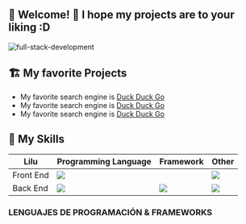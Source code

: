 <!-- <img align="center" src="https://github.com/nicolasbncruz/nicolasbncruz/blob/master/banner.png"/> -->
## 🏡 Welcome! 👋 I hope my projects are to your liking :D
<span style="align:center">![full-stack-development](https://user-images.githubusercontent.com/24864482/111586408-c8dd8a80-878e-11eb-94c8-483e2962a667.gif)</span>
<!---
System.out.print.ln('Hello World!');
-->
## 🏗 My favorite Projects
- My favorite search engine is [Duck Duck Go](https://duckduckgo.com)
- My favorite search engine is [Duck Duck Go](https://duckduckgo.com)
- My favorite search engine is [Duck Duck Go](https://duckduckgo.com)


## 🧰 My Skills
| Lilu        | Programming Language  | Framework             | Other  |
|-------------|-----------------------|-----------------------|-----------------------|
| Front End   | ![](Key-A.png)        |                       | ![](Key-A.png)        |
| Back End    | ![](Key-A.png)        | ![](Key-A.png)        | ![](Key-A.png)        |

### LENGUAJES DE PROGRAMACIÓN & FRAMEWORKS
